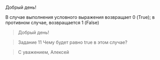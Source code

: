 Добрый день!

В случае выполнения условного выражения возвращает 0 (True);
в противном случае, возвращается 1 (False)  


>Добрый день!

>Задание 11
>Чему будет равно true в этом случае?

>С уважением,
>Алексей


